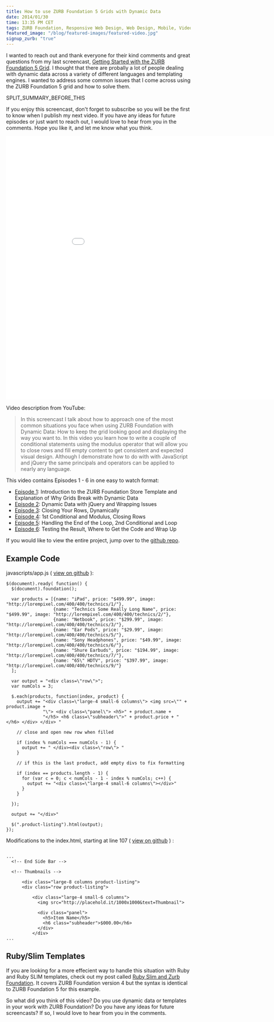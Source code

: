 ```yaml
---
title: How to use ZURB Foundation 5 Grids with Dynamic Data
date: 2014/01/30
time: 13:35 PM CET
tags: ZURB Foundation, Responsive Web Design, Web Design, Mobile, Video
featured_image: "/blog/featured-images/featured-video.jpg"
signup_zurb: "true"
---
```


I wanted to reach out and thank everyone for their kind comments and great questions from my last screencast, [Getting Started with the ZURB Foundation 5 Grid](getting-started-with-the-zurb-foundation-5-grid). I thought that there are probally a lot of people dealing with dynamic data across a variety of different languages and templating engines. I wanted to address some common issues that I come across using the ZURB Foundation 5 grid and how to solve them.

SPLIT\_SUMMARY\_BEFORE\_THIS

If you enjoy this screencast, don't forget to subscribe so you will be the first to know when I publish my next video. If you have any ideas for future episodes or just want to reach out, I would love to hear from you in the comments. Hope you like it, and let me know what you think.

<div class="flex-video widescreen"><iframe width="960" height="720" src="//www.youtube.com/embed/UjN_aX84Qco?rel=0" frameborder="0" allowfullscreen></iframe></div>

Video description from YouTube:

> In this screencast I talk about how to approach one of the most common situations you face when using ZURB Foundation with Dynamic Data: How to keep the grid looking good and displaying the way you want to. In this video you learn how to write a couple of conditional statements using the modulus operator that will allow you to close rows and fill empty content to get consistent and expected visual design. Although I demonstrate how to do with with JavaScript and jQuery the same principals and operators can be applied to nearly any language.

This video contains Episodes 1 - 6 in one easy to watch format:

 * [Episode 1](http://www.youtube.com/watch?v=hSSitbSCn6Y&list=PL1gbVstzjPTbo5J9Efl0-gUk0wWBTyzb4): Introduction to the ZURB Foundation Store Template and Explanation of Why Grids Break with Dynamic Data
 * [Episode 2](http://www.youtube.com/watch?v=cWUurEPMrx4&list=PL1gbVstzjPTbo5J9Efl0-gUk0wWBTyzb4): Dynamic Data with jQuery and Wrapping Issues
 * [Episode 3](http://www.youtube.com/watch?v=t9RBHnMYRVk&list=PL1gbVstzjPTbo5J9Efl0-gUk0wWBTyzb4): Closing Your Rows, Dynamically
 * [Episode 4](http://www.youtube.com/watch?v=v4XVOa1lwCY&list=PL1gbVstzjPTbo5J9Efl0-gUk0wWBTyzb4): 1st Conditional and Modulus, Closing Rows
 * [Episode 5](http://www.youtube.com/watch?v=-z5qs8KwKpU&list=PL1gbVstzjPTbo5J9Efl0-gUk0wWBTyzb4): Handling the End of the Loop, 2nd Conditional and Loop
 * [Episode 6](http://www.youtube.com/watch?v=I5dD9sx3eI8&list=PL1gbVstzjPTbo5J9Efl0-gUk0wWBTyzb4): Testing the Result, Where to Get the Code and Wrap Up

If you would like to view the entire project, jump over to the [github repo](https://github.com/manofstone/demo-zurb-foundation-5-grids-with-dynamic-data).

## Example Code

javascripts/app.js ( [view on github](https://github.com/manofstone/demo-zurb-foundation-5-grids-with-dynamic-data/blob/master/js/app.js) ):

<pre><code class="javascript">$(document).ready( function() {
  $(document).foundation();

  var products = [{name: &quot;iPad&quot;, price: &quot;$499.99&quot;, image: &quot;http://lorempixel.com/400/400/technics/1/&quot;},
                  {name: &quot;Technics Some Really Long Name&quot;, price: &quot;$499.99&quot;, image: &quot;http://lorempixel.com/400/400/technics/2/&quot;},
                  {name: &quot;Netbook&quot;, price: &quot;$299.99&quot;, image: &quot;http://lorempixel.com/400/400/technics/3/&quot;},
                  {name: &quot;Ear Pods&quot;, price: &quot;$29.99&quot;, image: &quot;http://lorempixel.com/400/400/technics/5/&quot;},
                  {name: &quot;Sony Headphones&quot;, price: &quot;$49.99&quot;, image: &quot;http://lorempixel.com/400/400/technics/6/&quot;},
                  {name: &quot;Shure Earbuds&quot;, price: &quot;$194.99&quot;, image: &quot;http://lorempixel.com/400/400/technics/7/&quot;},
                  {name: &quot;65\&quot; HDTV&quot;, price: &quot;$397.99&quot;, image: &quot;http://lorempixel.com/400/400/technics/9/&quot;}
  ];

  var output = &quot;&lt;div class=\&quot;row\&quot;&gt;&quot;;
  var numCols = 3;

  $.each(products, function(index, product) {
    output += &quot;&lt;div class=\&quot;large-4 small-6 columns\&quot;&gt; &lt;img src=\&quot;&quot; + product.image +
              &quot;\&quot;&gt; &lt;div class=\&quot;panel\&quot;&gt; &lt;h5&gt;&quot; + product.name +
              &quot;&lt;/h5&gt; &lt;h6 class=\&quot;subheader\&quot;&gt;&quot; + product.price + &quot;&lt;/h6&gt; &lt;/div&gt; &lt;/div&gt; &quot;

    // close and open new row when filled

    if (index % numCols === numCols - 1) {
      output += &quot; &lt;/div&gt;&lt;div class=\&quot;row\&quot;&gt; &quot;
    }

    // if this is the last product, add empty divs to fix formatting

    if (index == products.length - 1) {
      for (var c = 0; c &lt; numCols - 1 - index % numCols; c++) {
        output += &quot;&lt;div class=\&quot;large-4 small-6 columns\&quot;&gt;&lt;/div&gt;&quot;
      }
    }

  });

  output += &quot;&lt;/div&gt;&quot;

  $(&quot;.product-listing&quot;).html(output);
});</code></pre>


Modifications to the index.html, starting at line 107 ( [view on github](https://github.com/manofstone/demo-zurb-foundation-5-grids-with-dynamic-data/blob/master/index.html) ) :

<pre><code class="html">
...
  &lt;!-- End Side Bar --&gt;

  &lt;!-- Thumbnails --&gt;

      &lt;div class=&quot;large-8 columns product-listing&quot;&gt;
      &lt;div class=&quot;row product-listing&quot;&gt;

          &lt;div class=&quot;large-4 small-6 columns&quot;&gt;
            &lt;img src=&quot;http://placehold.it/1000x1000&amp;text=Thumbnail&quot;&gt;

            &lt;div class=&quot;panel&quot;&gt;
              &lt;h5&gt;Item Name&lt;/h5&gt;
              &lt;h6 class=&quot;subheader&quot;&gt;$000.00&lt;/h6&gt;
            &lt;/div&gt;
          &lt;/div&gt;
...</code></pre>

## Ruby/Slim Templates

If you are looking for a more effecient way to handle this situation with Ruby and Ruby SLIM templates, check out my post called [Ruby Slim and Zurb Foundation](ruby-slim-and-zurb-foundation). It covers ZURB Foundation version 4 but the syntax is identical to ZURB Foundation 5 for this example.

So what did you think of this video? Do you use dynamic data or templates in your work with ZURB Foundation? Do you have any ideas for future screencasts? If so, I would love to hear from you in the comments.

